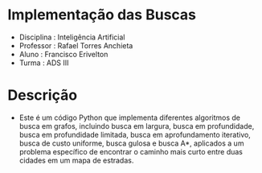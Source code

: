 # Implementação das Buscas

- Disciplina : Inteligência Artificial
- Professor : Rafael Torres Anchieta
- Aluno : Francisco Erivelton
- Turma : ADS III

# Descrição

- Este é um código Python que implementa diferentes algoritmos de busca em grafos, incluindo busca em largura, busca em profundidade, busca em profundidade limitada, busca em aprofundamento iterativo, busca de custo uniforme, busca gulosa e busca A*, aplicados a um problema específico de encontrar o caminho mais curto entre duas cidades em um mapa de estradas.